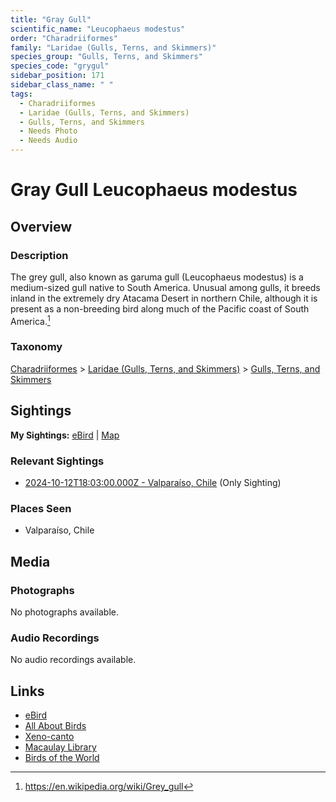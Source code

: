 ```yaml
---
title: "Gray Gull"
scientific_name: "Leucophaeus modestus"
order: "Charadriiformes"
family: "Laridae (Gulls, Terns, and Skimmers)"
species_group: "Gulls, Terns, and Skimmers"
species_code: "grygul"
sidebar_position: 171
sidebar_class_name: " "
tags: 
  - Charadriiformes
  - Laridae (Gulls, Terns, and Skimmers)
  - Gulls, Terns, and Skimmers
  - Needs Photo
  - Needs Audio
---
```


# Gray Gull <span className='sci_name'>Leucophaeus modestus</span>

## Overview

### Description
The grey gull, also known as garuma gull (Leucophaeus modestus) is a medium-sized gull native to South America. Unusual among gulls, it breeds inland in the extremely dry Atacama Desert in northern Chile, although it is present as a non-breeding bird along much of the Pacific coast of South America.[^1]

[^1]: https://en.wikipedia.org/wiki/Grey_gull

### Taxonomy
[Charadriiformes](/tags/charadriiformes) > [Laridae (Gulls, Terns, and Skimmers)](/tags/laridae-gulls-terns-and-skimmers) > [Gulls, Terns, and Skimmers](/tags/gulls-terns-and-skimmers)


## Sightings

**My Sightings:** [eBird](https://ebird.org/lifelist?r=world&time=life&spp=grygul) | [Map](/map?species_code=grygul)

### Relevant Sightings

* [2024-10-12T18:03:00.000Z - Valparaíso, Chile](https://ebird.org/checklist/S198994043) (Only Sighting)

### Places Seen

* Valparaíso, Chile



## Media
### Photographs
No photographs available.

### Audio Recordings
No audio recordings available.

## Links
* [eBird](https://ebird.org/species/grygul) 
* [All About Birds](https://www.allaboutbirds.org/guide/grygul) 
* [Xeno-canto](https://www.xeno-canto.org/species/leucophaeus-modestus) 
* [Macaulay Library](https://search.macaulaylibrary.org/catalog?taxonCode=grygul&sort=rating_rank_desc)
* [Birds of the World](https://birdsoftheworld.org/bow/species/grygul)
